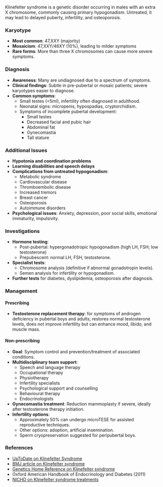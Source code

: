 Klinefelter syndrome is a genetic disorder occurring in males with an extra X chromosome, commonly causing primary hypogonadism. Untreated, it may lead to delayed puberty, infertility, and osteoporosis.

### Karyotype
- **Most common**: 47,XXY (majority)
- **Mosaicism**: 47,XXY/46XY (10%), leading to milder symptoms
- **Rare forms**: More than three X chromosomes can cause more severe symptoms.

### Diagnosis
- **Awareness**: Many are undiagnosed due to a spectrum of symptoms.
- **Clinical findings**: Subtle in pre-pubertal or mosaic patients; severe karyotypes easier to diagnose.
- **Common symptoms**: 
  - Small testes (<5ml), infertility often diagnosed in adulthood.
  - Neonatal signs: micropenis, hypospadias, cryptorchidism.
  - Symptoms of incomplete pubertal development: 
    - Small testes
    - Decreased facial and pubic hair
    - Abdominal fat
    - Gynecomastia
    - Tall stature

### Additional Issues
- **Hypotonia and coordination problems**
- **Learning disabilities and speech delays**
- **Complications from untreated hypogonadism**:
  - Metabolic syndrome
  - Cardiovascular disease
  - Thromboembolic disease
  - Increased tremors
  - Breast cancer
  - Osteoporosis
  - Autoimmune disorders
- **Psychological issues**: Anxiety, depression, poor social skills, emotional immaturity, impulsivity.

### Investigations
- **Hormone testing**: 
  - Post-pubertal: hypergonadotropic hypogonadism (high LH, FSH; low testosterone)
  - Prepubescent: normal LH, FSH, testosterone.
- **Specialist tests**:
  - Chromosome analysis (definitive if abnormal gonadotropin levels).
  - Semen analysis for infertility or hypogonadism.
- **Further tests** for diabetes, dyslipidemia, osteoporosis after diagnosis.

### Management
#### **Prescribing**
- **Testosterone replacement therapy**: for symptoms of androgen deficiency in pubertal boys and adults; restores normal testosterone levels, does not improve infertility but can enhance mood, libido, and muscle mass.

#### **Non-prescribing**
- **Goal**: Symptom control and prevention/treatment of associated conditions.
- **Multidisciplinary team support**:
  - Speech and language therapy 
  - Occupational therapy 
  - Physiotherapy 
  - Infertility specialists 
  - Psychological support and counselling 
  - Behavioural therapy 
  - Endocrinologists
- **Gynecomastia treatment**: Reduction mammoplasty if severe, ideally after testosterone therapy initiation.
- **Infertility options**: 
  - Approximately 50% can undergo microTESE for assisted reproductive techniques.
  - Other options: adoption, artificial insemination. 
  - Sperm cryopreservation suggested for peripubertal boys.

### References
- [UpToDate on Klinefelter Syndrome](https://www.uptodate.com/contents/clinical-features-diagnosis-and-management-of-klinefelter-syndrome?search=klinefelter%20syndrome&source=search_result&selectedTitle=1~54&usage_type=default&display_rank=1)
- [BMJ article on Klinefelter syndrome](https://www.bmj.com/content/345/bmj.e7558.full)
- [Genetics Home Reference on Klinefelter syndrome](https://ghr.nlm.nih.gov/condition/klinefelter-syndrome#diagnosis)
- Oxford American Handbook of Endocrinology and Diabetes (2011)
- [NICHD on Klinefelter syndrome treatments](https://www.nichd.nih.gov/health/topics/klinefelter/conditioninfo/treatments)